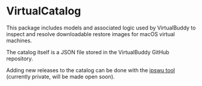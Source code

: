 # VirtualCatalog

This package includes models and associated logic used by VirtualBuddy to inspect and resolve downloadable restore images for macOS virtual machines.

The catalog itself is a JSON file stored in the VirtualBuddy GitHub repository.

Adding new releases to the catalog can be done with the [ipswu tool](https://github.com/insidegui/ipswu) (currently private, will be made open soon). 
